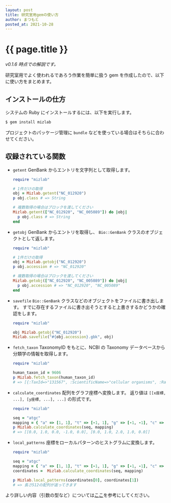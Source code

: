 ```yaml
---
layout: post
title: 研究室用gemの使い方
author: まつもと
posted_at: 2021-10-28
---
```


# {{ page.title }}

_v0.1.6 時点での解説です。_

研究室用でよく使われるであろう作業を簡単に扱う gem を作成したので、以下に使い方をまとめます。

## インストールの仕方

システムの Ruby にインストールするには、以下を実行します。

```sh
$ gem install mizlab
```

プロジェクトのパッケージ管理に `bundle` などを使っている場合はそちらに合わせてください。

## 収録されている関数

- `getent`
    GenBank からエントリを文字列として取得します。
    ```ruby
    require "mizlab"

    # 1件だけの取得
    obj = Mizlab.getent("NC_012920")
    p obj.class # => String
    
    # 複数取得の場合はブロックを渡してください
    Mizlab.getent(["NC_012920", "NC_005089"]) do |obj|
      p obj.class # => String
    end
    ```
    
- `getobj`
    GenBank からエントリを取得し、 `Bio::GenBank` クラスのオブジェクトとして返します。
    ```ruby
    require "mizlab"

    # 1件だけの取得
    obj = Mizlab.getobj("NC_012920")
    p obj.accession # => "NC_012920"
    
    # 複数取得の場合はブロックを渡してください
    Mizlab.getobj(["NC_012920", "NC_005089"]) do |obj|
      p obj.accession # => "NC_012920", "NC_005089"
    end
    ```

- `savefile`
    `Bio::GenBank` クラスなどのオブジェクトをファイルに書き出します。
    すでに存在するファイルに書き出そうとすると上書きするかどうかの確認をします。
    ```ruby
    require "mizlab"

    obj Mizlab.getobj("NC_012920")
    Mizlab.savefile("#{obj.accession}.gbk", obj)
    ```

- `fetch_taxon`
    TaxonomyID をもとに、NCBI の Taxonomy データベースから分類学の情報を取得します。
    ```ruby
    require "mizlab"

    human_taxon_id = 9606
    p Mizlab.fetch_taxon(human_taxon_id)
    # => [{:TaxId=>"131567", :ScientificName=>"cellular organisms", :Rank=>"no rank"}, {:TaxId=>"2759", :ScientificName=>"Eukaryota", :Rank=>"superkingdom"}, {:TaxId=>"33154", :ScientificName=>"Opisthokonta", :Rank=>"clade"}, {:TaxId=>"33208", :ScientificName=>"Metazoa", :Rank=>"kingdom"}, {:TaxId=>"6072", :ScientificName=>"Eumetazoa", :Rank=>"clade"}, {:TaxId=>"33213", :ScientificName=>"Bilateria", :Rank=>"clade"}, {:TaxId=>"33511", :ScientificName=>"Deuterostomia", :Rank=>"clade"}, {:TaxId=>"7711", :ScientificName=>"Chordata", :Rank=>"phylum"}, {:TaxId=>"89593", :ScientificName=>"Craniata", :Rank=>"subphylum"}, {:TaxId=>"7742", :ScientificName=>"Vertebrata", :Rank=>"clade"}, {:TaxId=>"7776", :ScientificName=>"Gnathostomata", :Rank=>"clade"}, {:TaxId=>"117570", :ScientificName=>"Teleostomi", :Rank=>"clade"}, {:TaxId=>"117571", :ScientificName=>"Euteleostomi", :Rank=>"clade"}, {:TaxId=>"8287", :ScientificName=>"Sarcopterygii", :Rank=>"superclass"}, {:TaxId=>"1338369", :ScientificName=>"Dipnotetrapodomorpha", :Rank=>"clade"}, {:TaxId=>"32523", :ScientificName=>"Tetrapoda", :Rank=>"clade"}, {:TaxId=>"32524", :ScientificName=>"Amniota", :Rank=>"clade"}, {:TaxId=>"40674", :ScientificName=>"Mammalia", :Rank=>"class"}, {:TaxId=>"32525", :ScientificName=>"Theria", :Rank=>"clade"}, {:TaxId=>"9347", :ScientificName=>"Eutheria", :Rank=>"clade"}, {:TaxId=>"1437010", :ScientificName=>"Boreoeutheria", :Rank=>"clade"}, {:TaxId=>"314146", :ScientificName=>"Euarchontoglires", :Rank=>"superorder"}, {:TaxId=>"9443", :ScientificName=>"Primates", :Rank=>"order"}, {:TaxId=>"376913", :ScientificName=>"Haplorrhini", :Rank=>"suborder"}, {:TaxId=>"314293", :ScientificName=>"Simiiformes", :Rank=>"infraorder"}, {:TaxId=>"9526", :ScientificName=>"Catarrhini", :Rank=>"parvorder"}, {:TaxId=>"314295", :ScientificName=>"Hominoidea", :Rank=>"superfamily"}, {:TaxId=>"9604", :ScientificName=>"Hominidae", :Rank=>"family"}, {:TaxId=>"207598", :ScientificName=>"Homininae", :Rank=>"subfamily"}, {:TaxId=>"9605", :ScientificName=>"Homo", :Rank=>"genus"}]
    ```

- `calculate_coordinates`
    配列をグラフ座標へ変換します。
    返り値は `[[x座標, ...], [y座標, ...], ...]` の形式です。
    ```ruby
    require "mizlab"

    seq = "atgc"
    mapping = { "a" => [1, 1], "t" => [-1, 1], "g" => [-1, -1], "c" => [1, -1] }
    p Mizlab.calculate_coordinates(seq, mapping)
    # => [[0.0, 1.0, 0.0, -1.0, 0.0], [0.0, 1.0, 2.0, 1.0, 0.0]]
    ```

- `local_patterns`
    座標をローカルパターンのヒストグラムに変換します。
    ```ruby
    require "mizlab"

    seq = "atgc"
    mapping = { "a" => [1, 1], "t" => [-1, 1], "g" => [-1, -1], "c" => [1, -1] }
    coordinates =  Mizlab.calculate_coordinates(seq, mapping)

    p Mizlab.local_patterns(coordinates[0], coordinates[1])
    # => 長さ512の配列が返ってきます
    ```

より詳しい内容（引数の型など）については[ここ](https://mizlab.github.io/Mizlab-ruby/Mizlab.html)を参考にしてください。

